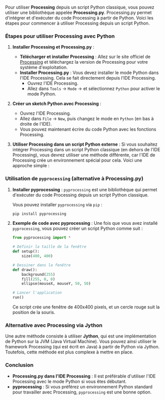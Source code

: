 Pour utiliser **Processing** depuis un script Python classique, vous pouvez utiliser une bibliothèque appelée **Processing.py**. Processing.py permet d'intégrer et d'exécuter du code Processing à partir de Python. Voici les étapes pour commencer à utiliser Processing depuis un script Python.

### Étapes pour utiliser Processing avec Python

1. **Installer Processing et Processing.py** :
   - **Télécharger et installer Processing** : Allez sur le site officiel de [Processing](https://processing.org/download/) et téléchargez la version de Processing pour votre système d'exploitation.
   - **Installer Processing.py** : Vous devez installer le mode Python dans l'IDE Processing. Cela se fait directement depuis l'IDE Processing.
     - Ouvrez l'IDE Processing.
     - Allez dans `Tools` -> `Mode` -> et sélectionnez `Python` pour activer le mode Python.

2. **Créer un sketch Python avec Processing** :
   - Ouvrez l'IDE Processing.
   - Allez dans `File` -> `New`, puis changez le mode en `Python` (en bas à droite de l'IDE).
   - Vous pouvez maintenant écrire du code Python avec les fonctions Processing.

3. **Utiliser Processing dans un script Python externe** :
   Si vous souhaitez intégrer Processing dans un script Python classique (en dehors de l'IDE Processing), vous devrez utiliser une méthode différente, car l'IDE de Processing crée un environnement spécial pour cela. Voici une approche simple :

### Utilisation de `pyprocessing` (alternative à Processing.py)

1. **Installer pyprocessing** :
   `pyprocessing` est une bibliothèque qui permet d'exécuter du code Processing depuis un script Python classique.
   
   Vous pouvez installer `pyprocessing` via `pip` :
   ```bash
   pip install pyprocessing
   ```

2. **Exemple de code avec pyprocessing** :
   Une fois que vous avez installé `pyprocessing`, vous pouvez créer un script Python comme suit :

   ```python
   from pyprocessing import *

   # Définir la taille de la fenêtre
   def setup():
       size(400, 400)

   # Dessiner dans la fenêtre
   def draw():
       background(255)
       fill(255, 0, 0)
       ellipse(mouseX, mouseY, 50, 50)

   # Lancer l'application
   run()
   ```

   Ce script crée une fenêtre de 400x400 pixels, et un cercle rouge suit la position de la souris.

### Alternative avec Processing via Jython

Une autre méthode consiste à utiliser **Jython**, qui est une implémentation de Python sur la JVM (Java Virtual Machine). Vous pouvez ainsi utiliser le framework Processing (qui est écrit en Java) à partir de Python via Jython. Toutefois, cette méthode est plus complexe à mettre en place.

### Conclusion

- **Processing.py dans l'IDE Processing** : Il est préférable d'utiliser l'IDE Processing avec le mode Python si vous êtes débutant.
- **pyprocessing** : Si vous préférez un environnement Python standard pour travailler avec Processing, `pyprocessing` est une bonne option.
